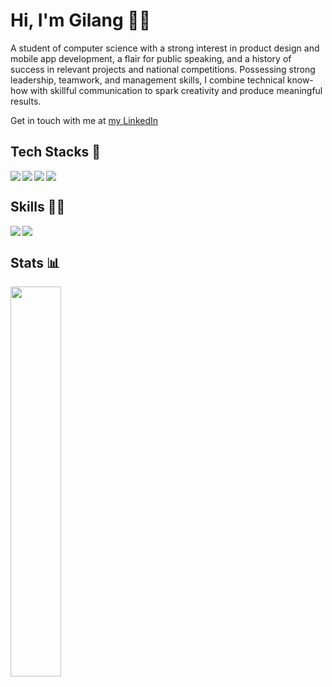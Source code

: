 # Hi, I'm Gilang 🙋‍♂️
A student of computer science with a strong interest in product design and mobile app development, a flair for public speaking, and a history of success in relevant projects and national competitions. Possessing strong leadership, teamwork, and management skills, I combine technical know-how with skillful communication to spark creativity and produce meaningful results.

Get in touch with me at [my LinkedIn](https://www.linkedin.com/in/gilangk/)

## Tech Stacks 📱
<img align="left" src="https://img.shields.io/badge/Flutter-%2302569B.svg?style=for-the-badge&logo=Flutter&logoColor=white"/>
<img align="left" src="https://img.shields.io/badge/dart-%230175C2.svg?style=for-the-badge&logo=dart&logoColor=white"/>
<img align="left" src="https://img.shields.io/badge/Android-3DDC84?style=for-the-badge&logo=android&logoColor=white"/>
<img src="https://img.shields.io/badge/kotlin-%237F52FF.svg?style=for-the-badge&logo=kotlin&logoColor=white"/>

## Skills 🤹‍♂️
<img align="left" src="https://img.shields.io/badge/figma-%23F24E1E.svg?style=for-the-badge&logo=figma&logoColor=white"/>
<img src="https://img.shields.io/badge/adobe-%23FF0000.svg?style=for-the-badge&logo=adobe&logoColor=white"/>

## Stats 📊
<img width="40%" src="https://github-readme-stats.vercel.app/api/top-langs/?username=gilanhaq&layout=compact&theme=tokyonight"/>
